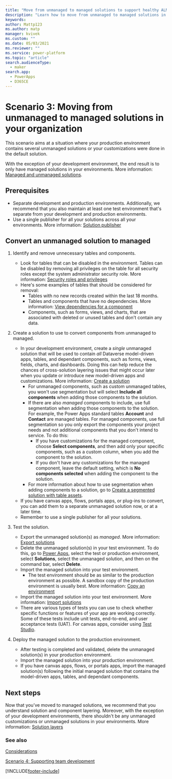 ```yaml
---
title: "Move from unmanaged to managed solutions to support healthy ALM with Power Apps"
description: "Learn how to move from unmanaged to managed solutions in your organization to support healthy application lifecycle management (ALM) with Power Apps."
keywords: 
author: Mattp123
ms.author: matp
manager: kvivek
ms.custom: ""
ms.date: 05/03/2021
ms.reviewer: ""
ms.service: power-platform
ms.topic: "article"
search.audienceType: 
  - maker
search.app: 
  - PowerApps
  - D365CE
---
```

# Scenario 3: Moving from unmanaged to managed solutions in your organization

This scenario aims at a situation where your production environment
contains several unmanaged solutions or your customizations were done in the default solution.

With the exception of your development environment, the end result is to only have managed solutions in your environments. More information: [Managed and unmanaged solutions](solution-concepts-alm.md#managed-and-unmanaged-solutions).

## Prerequisites
- Separate development and production environments. Additionally, we recommend that you also maintain at least one test environment that's separate from your development and production environments.
- Use a single publisher for all your solutions across all your environments. More information: [Solution publisher](solution-concepts-alm.md#solution-publisher)

<!-- You can take either of the unmanaged to managed conversion approaches described here.

## Small project conversions

For smaller, less complex projects, you can consolidate all your unmanaged solutions into a single unmanaged solution. Then, export the unmanaged solution as managed to import into your test and production environments. 

## Large or complex project conversions

Larger, more complex projects require the following tasks. -->

## Convert an unmanaged solution to managed

1. Identify and remove unnecessary tables and components.
   - Look for tables that can be disabled in the environment. Tables can be disabled by removing all privileges on the table for all security roles except the system administrator security role. More information: [Security roles and privileges](/power-platform/admin/security-roles-privileges)
   - Here's some examples of tables that should be considered for removal:
      - Tables with no new records created within the last 18 months.
      - Tables and components that have no dependencies. More information: [View dependencies for a component](/powerapps/maker/data-platform/view-component-dependencies)
      - Components, such as forms, views, and charts, that are associated with deleted or unused tables and don't contain any data.

2. Create a solution to use to convert components from unmanaged to managed.
   - In your development environment, create a *single* unmanaged solution that will be used to contain *all* Dataverse model-driven apps, tables, and dependant components, such as forms, views, fields, charts, and dashboards. Doing this can help reduce the chances of cross-solution layering issues that might occur later when you update or introduce new model-driven apps and customizations. More information: [Create a solution](/maker/data-platform/create-solution)
      - For unmanaged components, such as custom unmanaged tables, you won't use segmentation but will select **Include all components** when adding those components to the solution.
      - If there are also *managed* components to include, use full segmentation when adding those components to the solution. For example, the Power Apps standard tables **Account** and **Contact** are managed tables. For managed components, use full segmentation so you only export the components your project needs and not additional components that you don't intend to service. To do this:
         -  If you have customizations for the managed component, choose **Select components**, and then add only your specific components, such as a custom column, when you add the component to the solution.
         - If you don't have any customizations for the managed component, leave the default setting, which is **No components selected** when adding the component to the solution.
      - For more information about how to use segmentation when adding components to a solution, go to [Create a segmented solution with table assets](/powerapps/maker/data-platform/create-solution#create-a-segmented-solution).
   - If you have canvas apps, flows, portals apps, or plug-ins to convert, you can add them to a separate unmanaged solution now, or at a later time.
   - Remember to use a single publisher for all your solutions.
3. Test the solution. 
    - Export the unmanaged solution(s) as *managed*. More information: [Export solutions](/powerapps/maker/data-platform/export-solutions)
    - Delete the unmanaged solution(s) in your test environment. To do this, go to [Power Apps](https://make.powerapps.com/?utm_source=padocs&utm_medium=linkinadoc&utm_campaign=referralsfromdoc), select the test or production environment, select **Solutions**, select the unmanaged solution, and then on the command bar, select **Delete**.
    - Import the managed solution into your test environment.
       - The test environment should be as similar to the production environment as possible. A sandbox copy of the production environment is usually best. More information: [Copy an environment](/power-platform/admin/copy-environment)
   - Import the managed solution into your test environment. More information: [Import solutions](/powerapps/maker/data-platform/import-update-export-solutions)
   - There are various types of tests you can use to check whether specific functions or features of your app are working correctly. Some of these tests include unit tests, end-to-end, and user acceptance tests (UAT). For canvas apps, consider using [Test Studio](/powerapps/maker/canvas-apps/test-studio).

7. Deploy the managed solution to the production environment.
   - After testing is completed and validated, delete the unmanaged solution(s) in your production environment.
   - Import the managed solution into your production environment.
   - If you have canvas apps, flows, or portals apps, import the managed solution(s) following the initial managed solution that contains the model-driven apps, tables, and dependant components.

## Next steps

Now that you’ve moved to managed solutions, we recommend that you understand solution and component layering. Moreover, with the exception of your development environments, there shouldn't be any unmanaged customizations or unmanaged solutions in your environments. More information: [Solution layers](solution-layers-alm.md)

<!-- 8. Repeat steps 5-7 for any modular solutions that extend the common components layer.

    -   Create a copy of the original development environment, and remove the unmanaged solutions that hold references to the common components.

    -   Next, import a copy of a managed solution exported from the isolated base solution development environment to convert the unmanaged common
        components to managed. Doing so prevents the creation of cyclical dependencies and prevents solutions from becoming bloated with duplicate references to components.

    -   Considerations when importing a managed solution to convert unmanaged components to managed: 
        -   If components are held in unmanaged solutions that still exist in the environment, all references will have to be removed before the managed solution can be imported.

        -   Removing unmanaged solutions causes the loss of the reference container. Without a good understanding of what has been customized, you risk that components become orphaned in the default solution and possibly become hard to track.

    -   Converting solutions to managed in a development environment that's completely unmanaged effectively creates a snapshot of the current
        behavior. To prune unnecessary components that were added when multiple unmanaged solutions were developed in one environment, you need to remove the unneeded components in an isolated development environment.

        For example, assume the Customer entity is created in an unmanaged solution named *base*, then extended in another unmanaged solution. Any new components added to the Customer entity in the extension solution are automatically added to the *base* solution. This is the expected outcome, because when an entity is created the behavior is to include all assets and entity metadata. -->

###  See also

[Considerations](alm-considerations.md)

[Scenario 4: Supporting team development](team-development-alm.md)


[!INCLUDE[footer-include](../includes/footer-banner.md)]
